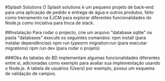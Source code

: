 #Splash Solutions
O Splash solutions é um pequeno projeto de back-end para uma aplicação de pedido e entrega de água e outros produtos, feito como treinamento na EJCM para explorar diferentes funcionalidades do Node.js como iniciativa para troca de stack.

##Instalação
Para rodar o projecto, crie um arquivo "database.sqlite" na pasta "databases" execute os seguintes comandos:
npm install (para instalar dependências)
npm run typeorm migration:run (para executar migrations)
npm run dev (para rodar o projeto)

###Obs
As tabelas do BD implementam algumas funcionalidades diferentes entre si, adicionadas como exemplo para avaliar sua implementação usando o Node.js. A tabela de usuários (Users) por exemplo, possui um esquema de validação de campos.
